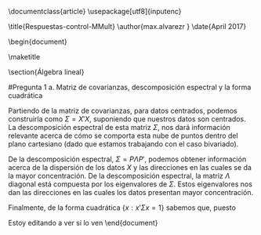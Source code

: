 \documentclass{article}
\usepackage[utf8]{inputenc}

\title{Respuestas-control-MMult}
\author{max.alvarezr }
\date{April 2017}

\begin{document}

\maketitle

\section{Álgebra lineal}

#Pregunta 1
a. Matriz de covarianzas, descomposición espectral y la forma cuadrática

Partiendo de la matriz de covarianzas, para datos centrados, podemos construirla como $\Sigma = X' X$, suponiendo que nuestros datos son centrados. La descomposición espectral de esta matriz $\Sigma$, nos dará información relevante acerca de cómo se comporta esta nube de puntos dentro del plano cartesiano (dado que estamos trabajando con el caso bivariado).

De la descomposición espectral, $\Sigma = P \Lambda P'$, podemos obtener información acerca de la dispersión de los datos $X$ y las direcciones en las cuales se da la mayor concentración. De la descomposición espectral, la matriz $\Lambda$ diagonal está compuesta por los eigenvalores de $\Sigma$. Estos eigenvalores nos dan las direcciones en las cuales los datos presentan mayor concentración. 

Finalmente, de la forma cuadrática $\{x : x'\Sigma x = 1\}$ sabemos que, puesto 


Estoy editando a ver si lo ven
\end{document}

